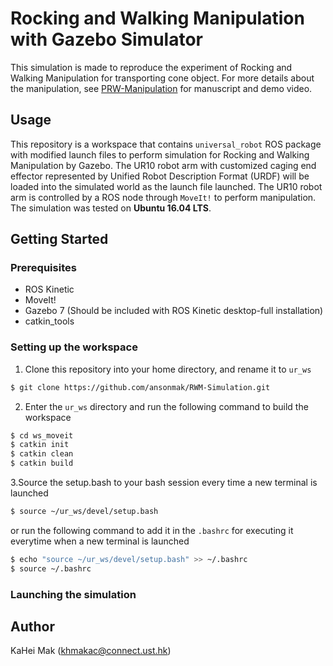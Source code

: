 # Rocking and Walking Manipulation with Gazebo Simulator
This simulation is made to reproduce the experiment of Rocking and Walking Manipulation for transporting cone object. For more details about the manipulation, see [PRW-Manipulation](https://github.com/HKUST-RML/PRW-Manipulation) for manuscript and demo video.
## Usage
This repository is a workspace that contains `universal_robot` ROS package with modified launch files to perform simulation for Rocking and Walking Manipulation by Gazebo. The UR10 robot arm with customized caging end effector represented by Unified Robot Description Format (URDF) will be loaded into the simulated world as the launch file launched. The UR10 robot arm is controlled by a ROS node through `MoveIt!` to perform manipulation. The simulation was tested on **Ubuntu 16.04 LTS**.

## Getting Started

### Prerequisites
- ROS Kinetic
- MoveIt!
- Gazebo 7 (Should be included with ROS Kinetic desktop-full installation)
- catkin_tools

### Setting up the workspace
1. Clone this repository into your home directory, and rename it to `ur_ws`
```bash
$ git clone https://github.com/ansonmak/RWM-Simulation.git
```
2. Enter the `ur_ws` directory and run the following command to build the workspace
```bash
$ cd ws_moveit
$ catkin init
$ catkin clean
$ catkin build
```
3.Source the setup.bash to your bash session every time a new terminal is launched
```bash
$ source ~/ur_ws/devel/setup.bash
```
or run the following command to add it in the `.bashrc` for executing it everytime when a new terminal is launched
```bash
$ echo "source ~/ur_ws/devel/setup.bash" >> ~/.bashrc
$ source ~/.bashrc
```

### Launching the simulation

## Author
KaHei Mak (khmakac@connect.ust.hk)

